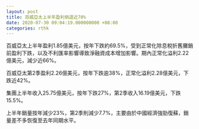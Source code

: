 ```yaml
---
layout: post
title: 百威亞太上半年盈利倒退近70%
date: 2020-07-30 09:04:19.000000000 +08:00
categories: rthk
---
```


百威亞太上半年盈利1.85億美元，按年下跌約69.5%，受到正常化除息稅折舊攤銷前盈利下跌，以及不利匯率影響導致淨融資成本增加影響。期內正常化溢利2.22億美元，減少近66%。

百威亞太第2季盈利2.26億美元，按年下跌逾38%，正常化溢利2.28億美元，下跌近42%。

集團上半年收入25.75億美元，按年下跌27%，第2季收入16.19億美元，下跌15.5%。

上半年銷量按年減少23%，第2季則減少7.7%，主要由於中國經濟強勁復蘇，銷量差不多恢復至去年同期水平。
